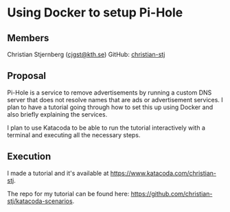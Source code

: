 # Using Docker to setup Pi-Hole

## Members
Christian Stjernberg (cjgst@kth.se)
GitHub: [christian-stj](https://github.com/christian-stj)


## Proposal

Pi-Hole is a service to remove advertisements by running a custom DNS server that does not resolve names that are ads or advertisement services. I plan to have a tutorial going through how to set this up using Docker and also briefly explaining the services.

I plan to use Katacoda to be able to run the tutorial interactively with a terminal and executing all the necessary steps.

## Execution

I made a tutorial and it's available at https://www.katacoda.com/christian-stj.

The repo for my tutorial can be found here: https://github.com/christian-stj/katacoda-scenarios.
